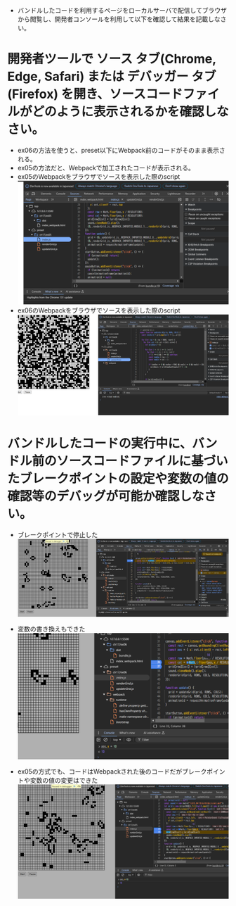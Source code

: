 - バンドルしたコードを利用するページをローカルサーバで配信してブラウザから閲覧し、開発者コンソールを利用して以下を確認して結果を記載しなさい。

# 開発者ツールで ソース タブ(Chrome, Edge, Safari) または デバッガー タブ(Firefox) を開き、ソースコードファイルがどのように表示されるかを確認しなさい。

- ex06の方法を使うと、preset以下にWebpack前のコードがそのまま表示される。
- ex05の方法だと、Webpackで加工されたコードが表示される。
- ex05のWebpackをブラウザでソースを表示した際のscript
  ![alt text](image-4.png)
- ex06のWebpackをブラウザでソースを表示した際のscript
  ![alt text](image-5.png)

# バンドルしたコードの実行中に、バンドル前のソースコードファイルに基づいたブレークポイントの設定や変数の値の確認等のデバッグが可能か確認しなさい。

- ブレークポイントで停止した
  ![alt text](image-2.png)
- 変数の書き換えもできた
  ![alt text](image-3.png)

- ex05の方式でも、コードはWebpackされた後のコードだがブレークポイントや変数の値の変更はできた
  ![alt text](image-6.png)
